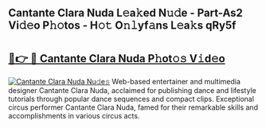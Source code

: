 ## Cantante Clara Nuda L𝚎a𝚔ed N𝚞𝚍e - Part-As2 Vi𝚍𝚎o P𝚑𝚘tos - H𝚘𝚝 O𝚗𝚕yf𝚊ns L𝚎a𝚔s qRy5f

# <h2><a href="http://kf1piz.oniu.top/?m=Cantante+Clara+Nuda">🔗👉 🔴 Cantante Clara Nuda P𝚑ot𝚘𝚜 V𝚒d𝚎o</a></h2>

[![Cantante Clara Nuda Nu𝚍e𝚜](https://i.imgur.com/0qMVB7G.gif)](http://kf1piz.oniu.top/?m=Cantante+Clara+Nuda)
Web-based entertainer and multimedia designer Cantante Clara Nuda, acclaimed for publishing dance and lifestyle tutorials through popular dance sequences and compact clips. Exceptional circus performer Cantante Clara Nuda, famed for their remarkable skills and accomplishments in various circus acts.  
